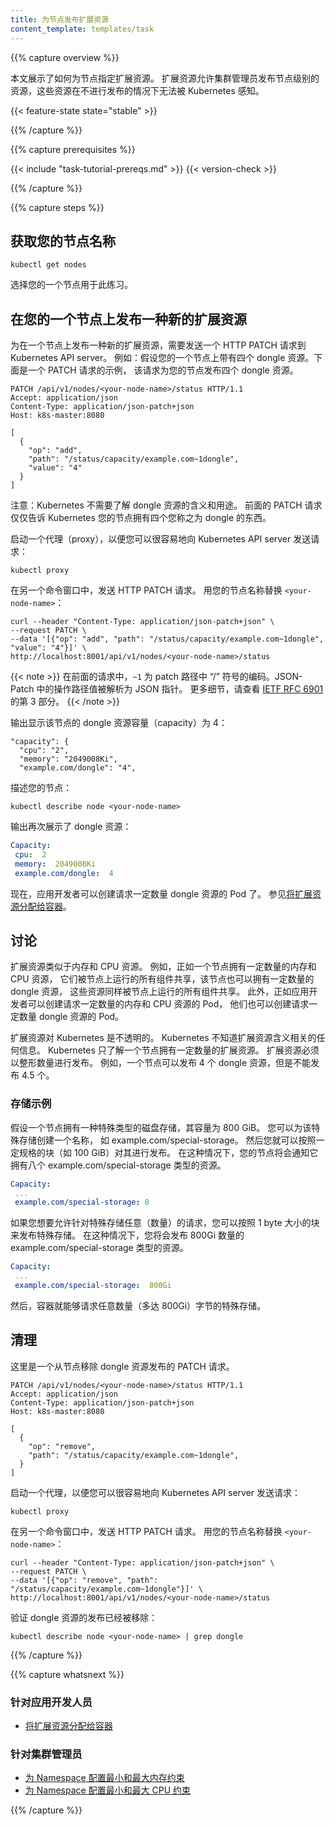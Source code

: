 ```yaml
---
title: 为节点发布扩展资源
content_template: templates/task
---
```

<!--
---
title: Advertise Extended Resources for a Node
content_template: templates/task
---
-->

{{% capture overview %}}

<!--
This page shows how to specify extended resources for a Node.
Extended resources allow cluster administrators to advertise node-level
resources that would otherwise be unknown to Kubernetes.
-->
本文展示了如何为节点指定扩展资源。 扩展资源允许集群管理员发布节点级别的资源，这些资源在不进行发布的情况下无法被 Kubernetes 感知。

{{< feature-state state="stable" >}}

{{% /capture %}}


{{% capture prerequisites %}}

{{< include "task-tutorial-prereqs.md" >}} {{< version-check >}}

{{% /capture %}}


{{% capture steps %}}

<!--
## Get the names of your Nodes

```shell
kubectl get nodes
```

Choose one of your Nodes to use for this exercise.
-->
## 获取您的节点名称

```shell
kubectl get nodes
```

选择您的一个节点用于此练习。

<!--
## Advertise a new extended resource on one of your Nodes

To advertise a new extended resource on a Node, send an HTTP PATCH request to
the Kubernetes API server. For example, suppose one of your Nodes has four dongles
attached. Here's an example of a PATCH request that advertises four dongle resources
for your Node.

```shell
PATCH /api/v1/nodes/<your-node-name>/status HTTP/1.1
Accept: application/json
Content-Type: application/json-patch+json
Host: k8s-master:8080

[
  {
    "op": "add",
    "path": "/status/capacity/example.com~1dongle",
    "value": "4"
  }
]
```

Note that Kubernetes does not need to know what a dongle is or what a dongle is for.
The preceding PATCH request just tells Kubernetes that your Node has four things that
you call dongles.

Start a proxy, so that you can easily send requests to the Kubernetes API server:

```
kubectl proxy
```

In another command window, send the HTTP PATCH request.
Replace `<your-node-name>` with the name of your Node:

```shell
curl --header "Content-Type: application/json-patch+json" \
--request PATCH \
--data '[{"op": "add", "path": "/status/capacity/example.com~1dongle", "value": "4"}]' \
http://localhost:8001/api/v1/nodes/<your-node-name>/status
```

{{< note >}}
In the preceding request, `~1` is the encoding for the character / in
the patch path. The operation path value in JSON-Patch is interpreted as a
JSON-Pointer. For more details, see
[IETF RFC 6901](https://tools.ietf.org/html/rfc6901), section 3.
{{< /note >}}

The output shows that the Node has a capacity of 4 dongles:

```
"capacity": {
  "cpu": "2",
  "memory": "2049008Ki",
  "example.com/dongle": "4",
```

Describe your Node:

```
kubectl describe node <your-node-name>
```

Once again, the output shows the dongle resource:

```yaml
Capacity:
 cpu:  2
 memory:  2049008Ki
 example.com/dongle:  4
```

Now, application developers can create Pods that request a certain
number of dongles. See
[Assign Extended Resources to a Container](/docs/tasks/configure-pod-container/extended-resource/).
-->
## 在您的一个节点上发布一种新的扩展资源

为在一个节点上发布一种新的扩展资源，需要发送一个 HTTP PATCH 请求到 Kubernetes API server。 例如：假设您的一个节点上带有四个 dongle 资源。下面是一个 PATCH 请求的示例， 该请求为您的节点发布四个 dongle 资源。

```shell
PATCH /api/v1/nodes/<your-node-name>/status HTTP/1.1
Accept: application/json
Content-Type: application/json-patch+json
Host: k8s-master:8080

[
  {
    "op": "add",
    "path": "/status/capacity/example.com~1dongle",
    "value": "4"
  }
]
```

注意：Kubernetes 不需要了解 dongle 资源的含义和用途。 前面的 PATCH 请求仅仅告诉 Kubernetes 您的节点拥有四个您称之为 dongle 的东西。

启动一个代理（proxy），以便您可以很容易地向 Kubernetes API server 发送请求：

```
kubectl proxy
```

在另一个命令窗口中，发送 HTTP PATCH 请求。 用您的节点名称替换 `<your-node-name>`：

```shell
curl --header "Content-Type: application/json-patch+json" \
--request PATCH \
--data '[{"op": "add", "path": "/status/capacity/example.com~1dongle", "value": "4"}]' \
http://localhost:8001/api/v1/nodes/<your-node-name>/status
```

{{< note >}}
在前面的请求中，`~1` 为 patch 路径中 “/” 符号的编码。JSON-Patch 中的操作路径值被解析为 JSON 指针。 更多细节，请查看 [IETF RFC 6901](https://tools.ietf.org/html/rfc6901) 的第 3 部分。
{{< /note >}}

输出显示该节点的 dongle 资源容量（capacity）为 4：

```
"capacity": {
  "cpu": "2",
  "memory": "2049008Ki",
  "example.com/dongle": "4",
```

描述您的节点：

```
kubectl describe node <your-node-name>
```

输出再次展示了 dongle 资源：

```yaml
Capacity:
 cpu:  2
 memory:  2049008Ki
 example.com/dongle:  4
```

现在，应用开发者可以创建请求一定数量 dongle 资源的 Pod 了。 参见[将扩展资源分配给容器](/docs/tasks/configure-pod-container/extended-resource/)。

<!--
## Discussion

Extended resources are similar to memory and CPU resources. For example,
just as a Node has a certain amount of memory and CPU to be shared by all components
running on the Node, it can have a certain number of dongles to be shared
by all components running on the Node. And just as application developers
can create Pods that request a certain amount of memory and CPU, they can
create Pods that request a certain number of dongles.

Extended resources are opaque to Kubernetes; Kubernetes does not
know anything about what they are. Kubernetes knows only that a Node
has a certain number of them. Extended resources must be advertised in integer
amounts. For example, a Node can advertise four dongles, but not 4.5 dongles.
-->
## 讨论

扩展资源类似于内存和 CPU 资源。 例如，正如一个节点拥有一定数量的内存和 CPU 资源， 它们被节点上运行的所有组件共享，该节点也可以拥有一定数量的 dongle 资源， 这些资源同样被节点上运行的所有组件共享。 此外，正如应用开发者可以创建请求一定数量的内存和 CPU 资源的 Pod， 他们也可以创建请求一定数量 dongle 资源的 Pod。

扩展资源对 Kubernetes 是不透明的。 Kubernetes 不知道扩展资源含义相关的任何信息。 Kubernetes 只了解一个节点拥有一定数量的扩展资源。 扩展资源必须以整形数量进行发布。 例如，一个节点可以发布 4 个 dongle 资源，但是不能发布 4.5 个。

<!--
### Storage example

Suppose a Node has 800 GiB of a special kind of disk storage. You could
create a name for the special storage, say example.com/special-storage.
Then you could advertise it in chunks of a certain size, say 100 GiB. In that case,
your Node would advertise that it has eight resources of type
example.com/special-storage.

```yaml
Capacity:
 ...
 example.com/special-storage: 8
```

If you want to allow arbitrary requests for special storage, you
could advertise special storage in chunks of size 1 byte. In that case, you would advertise
800Gi resources of type example.com/special-storage.

```yaml
Capacity:
 ...
 example.com/special-storage:  800Gi
```

Then a Container could request any number of bytes of special storage, up to 800Gi.
-->
### 存储示例

假设一个节点拥有一种特殊类型的磁盘存储，其容量为 800 GiB。 您可以为该特殊存储创建一个名称， 如 example.com/special-storage。 然后您就可以按照一定规格的块（如 100 GiB）对其进行发布。 在这种情况下，您的节点将会通知它拥有八个 example.com/special-storage 类型的资源。

```yaml
Capacity:
 ...
 example.com/special-storage: 8
```

如果您想要允许针对特殊存储任意（数量）的请求，您可以按照 1 byte 大小的块来发布特殊存储。 在这种情况下，您将会发布 800Gi 数量的 example.com/special-storage 类型的资源。

```yaml
Capacity:
 ...
 example.com/special-storage:  800Gi
```

然后，容器就能够请求任意数量（多达 800Gi）字节的特殊存储。

<!--
## Clean up

Here is a PATCH request that removes the dongle advertisement from a Node.

```shell
PATCH /api/v1/nodes/<your-node-name>/status HTTP/1.1
Accept: application/json
Content-Type: application/json-patch+json
Host: k8s-master:8080

[
  {
    "op": "remove",
    "path": "/status/capacity/example.com~1dongle",
  }
]
```

Start a proxy, so that you can easily send requests to the Kubernetes API server:

```
kubectl proxy
```

In another command window, send the HTTP PATCH request.
Replace `<your-node-name>` with the name of your Node:

```shell
curl --header "Content-Type: application/json-patch+json" \
--request PATCH \
--data '[{"op": "remove", "path": "/status/capacity/example.com~1dongle"}]' \
http://localhost:8001/api/v1/nodes/<your-node-name>/status
```

Verify that the dongle advertisement has been removed:

```
kubectl describe node <your-node-name> | grep dongle
```
-->
## 清理

这里是一个从节点移除 dongle 资源发布的 PATCH 请求。

```shell
PATCH /api/v1/nodes/<your-node-name>/status HTTP/1.1
Accept: application/json
Content-Type: application/json-patch+json
Host: k8s-master:8080

[
  {
    "op": "remove",
    "path": "/status/capacity/example.com~1dongle",
  }
]
```

启动一个代理，以便您可以很容易地向 Kubernetes API server 发送请求：

```
kubectl proxy
```

在另一个命令窗口中，发送 HTTP PATCH 请求。 用您的节点名称替换 `<your-node-name>`：

```shell
curl --header "Content-Type: application/json-patch+json" \
--request PATCH \
--data '[{"op": "remove", "path": "/status/capacity/example.com~1dongle"}]' \
http://localhost:8001/api/v1/nodes/<your-node-name>/status
```

验证 dongle 资源的发布已经被移除：

```
kubectl describe node <your-node-name> | grep dongle
```

{{% /capture %}}


{{% capture whatsnext %}}

<!--
### For application developers

* [Assign Extended Resources to a Container](/docs/tasks/configure-pod-container/extended-resource/)

### For cluster administrators

* [Configure Minimum and Maximum Memory Constraints for a Namespace](/docs/tasks/administer-cluster/memory-constraint-namespace/)
* [Configure Minimum and Maximum CPU Constraints for a Namespace](/docs/tasks/administer-cluster/cpu-constraint-namespace/)
-->
### 针对应用开发人员

* [将扩展资源分配给容器](/docs/tasks/configure-pod-container/extended-resource/)
  
### 针对集群管理员

* [为 Namespace 配置最小和最大内存约束](/docs/tasks/administer-cluster/memory-constraint-namespace/)
* [为 Namespace 配置最小和最大 CPU 约束](/docs/tasks/administer-cluster/cpu-constraint-namespace/)

{{% /capture %}}
